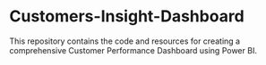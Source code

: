 # Customers-Insight-Dashboard

This repository contains the code and resources for creating a comprehensive Customer Performance Dashboard using Power BI.
